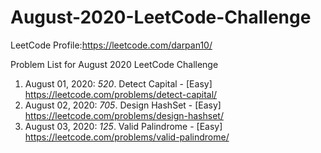 # August-2020-LeetCode-Challenge

LeetCode Profile:https://leetcode.com/darpan10/

Problem List for August 2020 LeetCode Challenge

1. August 01, 2020: *520*. Detect Capital - [Easy] https://leetcode.com/problems/detect-capital/
2. August 02, 2020: *705*. Design HashSet - [Easy] https://leetcode.com/problems/design-hashset/
3. August 03, 2020: *125*. Valid Palindrome - [Easy] https://leetcode.com/problems/valid-palindrome/

